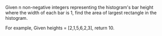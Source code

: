 Given n non-negative integers representing the histogram's bar height where the width of each bar is 1, find the area of largest rectangle in the histogram.

For example,
Given heights = [2,1,5,6,2,3],
return 10.
